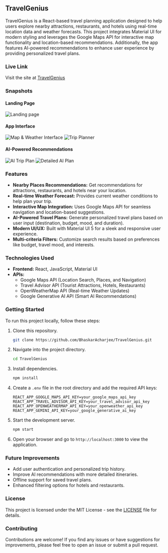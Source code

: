 ## TravelGenius

TravelGenius is a React-based travel planning application designed to help users explore nearby attractions, restaurants, and hotels using real-time location data and weather forecasts. This project integrates Material UI for modern styling and leverages the Google Maps API for interactive map functionality and location-based recommendations. Additionally, the app features AI-powered recommendations to enhance user experience by providing personalized travel plans.

### Live Link
Visit the site at [TravelGenius](https://travelgenius.vercel.app/)

### Snapshots
#### Landing Page
![Landing page](https://github.com/BhaskarAcharjee/TravelGenius/assets/76872572/97066c9e-7bd3-42fc-a8ed-3805cd00b5cb)
#### App Interface
![Map & Weather Interface](https://github.com/BhaskarAcharjee/TravelGenius/assets/76872572/7f4d30e2-583e-4b29-ad40-66cb5202ec67)
![Trip Planner](https://github.com/BhaskarAcharjee/TravelGenius/assets/76872572/cc0bf09e-8722-44a8-9a02-4eec11380cf2)
#### AI-Powered Recommendations
![AI Trip Plan](https://github.com/BhaskarAcharjee/TravelGenius/assets/76872572/024527e1-0c35-447a-b127-565a3f30b7a2)
![Detailed AI Plan](https://github.com/BhaskarAcharjee/TravelGenius/assets/76872572/9496a59c-a741-4c53-8b45-e20bed6960b9)

### Features
- **Nearby Places Recommendations:** Get recommendations for attractions, restaurants, and hotels near your location.
- **Real-time Weather Forecast:** Provides current weather conditions to help plan your trip.
- **Interactive Map Integration:** Uses Google Maps API for seamless navigation and location-based suggestions.
- **AI-Powered Travel Plans:** Generate personalized travel plans based on user input (destination, budget, mood, and duration).
- **Modern UI/UX:** Built with Material UI 5 for a sleek and responsive user experience.
- **Multi-criteria Filters:** Customize search results based on preferences like budget, travel mood, and interests.

### Technologies Used
- **Frontend:** React, JavaScript, Material UI
- **APIs:**
  - Google Maps API (Location Search, Places, and Navigation)
  - Travel Advisor API (Tourist Attractions, Hotels, Restaurants)
  - OpenWeatherMap API (Real-time Weather Updates)
  - Google Generative AI API (Smart AI Recommendations)

### Getting Started
To run this project locally, follow these steps:

1. Clone this repository.
   ```bash
   git clone https://github.com/BhaskarAcharjee/TravelGenius.git
   ```
2. Navigate into the project directory.
   ```bash
   cd TravelGenius
   ```
3. Install dependencies.
   ```bash
   npm install
   ```
4. Create a `.env` file in the root directory and add the required API keys:
   ```plaintext
   REACT_APP_GOOGLE_MAPS_API_KEY=your_google_maps_api_key
   REACT_APP_TRAVEL_ADVISOR_API_KEY=your_travel_advisor_api_key
   REACT_APP_OPENWEATHERMAP_API_KEY=your_openweather_api_key
   REACT_APP_GEMINI_API_KEY=your_google_generative_ai_key
   ```
5. Start the development server.
   ```bash
   npm start
   ```
6. Open your browser and go to `http://localhost:3000` to view the application.

### Future Improvements
- Add user authentication and personalized trip history.
- Improve AI recommendations with more detailed itineraries.
- Offline support for saved travel plans.
- Enhanced filtering options for hotels and restaurants.

### License
This project is licensed under the MIT License - see the [LICENSE](./LICENSE) file for details.

### Contributing
Contributions are welcome! If you find any issues or have suggestions for improvements, please feel free to open an issue or submit a pull request.
